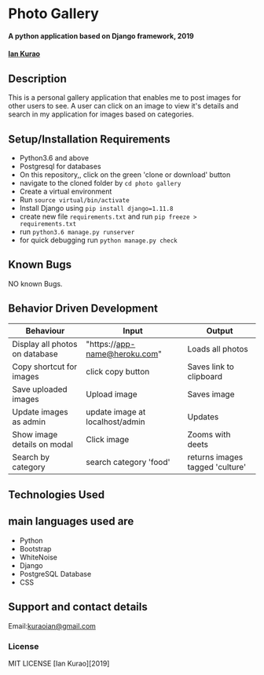 # Photo Gallery
#### A python application based on Django framework, 2019
####  **[Ian Kurao](https://github.com/iankurao)**
## Description
This is a personal gallery application that enables me to post images for other users to see. A user can click on an image to view it's details and search in my application for images based on categories.
## Setup/Installation Requirements
* Python3.6 and above
* Postgresql for databases
* On this repository,, click on the green 'clone or download' button
* navigate to the cloned folder by `cd photo gallery`
* Create a virtual environment 
* Run `source virtual/bin/activate`
* Install Django  using `pip install django=1.11.8`
* create new file `requirements.txt` and run `pip freeze > requirements.txt`
* run `python3.6 manage.py runserver `
* for quick debugging run `python manage.py check` 
## Known Bugs
NO known Bugs.
## Behavior Driven Development

| Behaviour| Input | Output |
| ------------- | ----------------- | ------------------ |
| Display all photos on database  | "https://app-name@heroku.com"   | Loads all photos  |
| Copy shortcut for images | click copy button | Saves link to clipboard |
| Save uploaded images | Upload image | Saves image |
| Update images as admin | update image at localhost/admin | Updates |
| Show image details on modal | Click image | Zooms with deets |
| Search by category| search category 'food'| returns images tagged 'culture' |



## Technologies Used
## main languages used are
* Python
* Bootstrap
* WhiteNoise
* Django
* PostgreSQL Database
* CSS


## Support and contact details
Email:kuraoian@gmail.com


### License
MIT LICENSE [Ian Kurao][2019]
